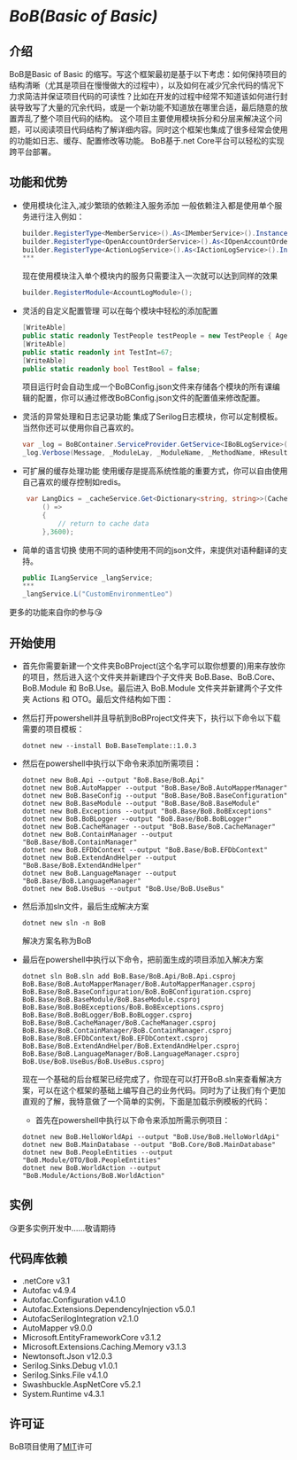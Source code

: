 # *BoB(Basic of Basic)*
## 介绍
BoB是Basic of Basic 的缩写。写这个框架最初是基于以下考虑：如何保持项目的结构清晰（尤其是项目在慢慢做大的过程中），以及如何在减少冗余代码的情况下力求简洁并保证项目代码的可读性？比如在开发的过程中经常不知道该如何进行封装导致写了大量的冗余代码，或是一个新功能不知道放在哪里合适，最后随意的放置弄乱了整个项目代码的结构。
这个项目主要使用模块拆分和分层来解决这个问题，可以阅读项目代码结构了解详细内容。同时这个框架也集成了很多经常会使用的功能如日志、缓存、配置修改等功能。
BoB基于.net Core平台可以轻松的实现跨平台部署。



## 功能和优势
* 使用模块化注入,减少繁琐的依赖注入服务添加
    一般依赖注入都是使用单个服务进行注入例如：
    ```C#
    builder.RegisterType<MemberService>().As<IMemberService>().InstancePerLifetimeScope();
    builder.RegisterType<OpenAccountOrderService>().As<IOpenAccountOrderService>().InstancePerLifetimeScope();
    builder.RegisterType<ActionLogService>().As<IActionLogService>().InstancePerLifetimeScope();
    ***
    ```
    现在使用模块注入单个模块内的服务只需要注入一次就可以达到同样的效果
    ```C#
    builder.RegisterModule<AccountLogModule>();
    ```
    
* 灵活的自定义配置管理
    可以在每个模块中轻松的添加配置
    ```C#
    [WriteAble]
    public static readonly TestPeople testPeople = new TestPeople { Age = 45, Name = "我嫩的都是", HasPen=false,Now=new DateTime(1024,8,5,6,47,52) };
    [WriteAble]
    public static readonly int TestInt=67;
    [WriteAble]
    public static readonly bool TestBool = false;
    ```
    项目运行时会自动生成一个BoBConfig.json文件来存储各个模块的所有课编辑的配置，你可以通过修改BoBConfig.json文件的配置值来修改配置。
    

* 灵活的异常处理和日志记录功能
    集成了Serilog日志模块，你可以定制模板。当然你还可以使用你自己喜欢的。
    ```C#
    var _log = BoBContainer.ServiceProvider.GetService<IBoBLogService>();
    _log.Verbose(Message, _ModuleLay, _ModuleName, _MethodName, HResult, exception);
    ```

* 可扩展的缓存处理功能
   使用缓存是提高系统性能的重要方式，你可以自由使用自己喜欢的缓存控制如redis。
   ```C#
    var LangDics = _cacheService.Get<Dictionary<string, string>>(CacheTag.BoBLangService, theLangType.ToString(),
        () =>
        {
            // return to cache data
        },3600);
    ```

* 简单的语言切换
    使用不同的语种使用不同的json文件，来提供对语种翻译的支持。
    ```C#
    public ILangService _langService;
    ***
    _langService.L("CustomEnvironmentLeo")
    ```


更多的功能来自你的参与:kissing_heart:

## 开始使用
* 首先你需要新建一个文件夹BoBProject(这个名字可以取你想要的)用来存放你的项目，然后进入这个文件夹并新建四个子文件夹 BoB.Base、BoB.Core、BoB.Module 和 BoB.Use。最后进入 BoB.Module 文件夹并新建两个子文件夹 Actions 和 OTO。最后文件结构如下图：


* 然后打开powershell并且导航到BoBProject文件夹下，执行以下命令以下载需要的项目模板：
    ``` .NetCLI
    dotnet new --install BoB.BaseTemplate::1.0.3
    ```
* 然后在powershell中执行以下命令来添加所需项目：
    ``` .NetCLI
    dotnet new BoB.Api --output "BoB.Base/BoB.Api"
    dotnet new BoB.AutoMapper --output "BoB.Base/BoB.AutoMapperManager"
    dotnet new BoB.BaseConfig --output "BoB.Base/BoB.BaseConfiguration"
    dotnet new BoB.BaseModule --output "BoB.Base/BoB.BaseModule"
    dotnet new BoB.Exceptions --output "BoB.Base/BoB.BoBExceptions"
    dotnet new BoB.BoBLogger --output "BoB.Base/BoB.BoBLogger"
    dotnet new BoB.CacheManager --output "BoB.Base/BoB.CacheManager"
    dotnet new BoB.ContainManager --output "BoB.Base/BoB.ContainManager"
    dotnet new BoB.EFDbContext --output "BoB.Base/BoB.EFDbContext"
    dotnet new BoB.ExtendAndHelper --output "BoB.Base/BoB.ExtendAndHelper"
    dotnet new BoB.LanguageManager --output "BoB.Base/BoB.LanguageManager"
    dotnet new BoB.UseBus --output "BoB.Use/BoB.UseBus"
    
    ```
* 然后添加sln文件，最后生成解决方案
    ``` .NetCLI
    dotnet new sln -n BoB
    ```
    解决方案名称为BoB
* 最后在powershell中执行以下命令，把前面生成的项目添加入解决方案
    ``` .NetCLI
    dotnet sln BoB.sln add BoB.Base/BoB.Api/BoB.Api.csproj BoB.Base/BoB.AutoMapperManager/BoB.AutoMapperManager.csproj BoB.Base/BoB.BaseConfiguration/BoB.BoBConfiguration.csproj BoB.Base/BoB.BaseModule/BoB.BaseModule.csproj BoB.Base/BoB.BoBExceptions/BoB.BoBExceptions.csproj BoB.Base/BoB.BoBLogger/BoB.BoBLogger.csproj BoB.Base/BoB.CacheManager/BoB.CacheManager.csproj BoB.Base/BoB.ContainManager/BoB.ContainManager.csproj BoB.Base/BoB.EFDbContext/BoB.EFDbContext.csproj BoB.Base/BoB.ExtendAndHelper/BoB.ExtendAndHelper.csproj BoB.Base/BoB.LanguageManager/BoB.LanguageManager.csproj BoB.Use/BoB.UseBus/BoB.UseBus.csproj
    ```
    现在一个基础的后台框架已经完成了，你现在可以打开BoB.sln来查看解决方案，可以在这个框架的基础上编写自己的业务代码。同时为了让我们有个更加直观的了解，我特意做了一个简单的实例，下面是加载示例模板的代码：
    * 首先在powershell中执行以下命令来添加所需示例项目：
    ``` .NetCLI
    dotnet new BoB.HelloWorldApi --output "BoB.Use/BoB.HelloWorldApi"
    dotnet new BoB.MainDatabase --output "BoB.Core/BoB.MainDatabase"
    dotnet new BoB.PeopleEntities --output "BoB.Module/OTO/BoB.PeopleEntities"
    dotnet new BoB.WorldAction --output "BoB.Module/Actions/BoB.WorldAction"
    ```
    
    
    

## 实例


:kissing_heart:更多实例开发中……敬请期待




## 代码库依赖
* .netCore v3.1
* Autofac v4.9.4
* Autofac.Configuration v4.1.0
* Autofac.Extensions.DependencyInjection v5.0.1
* AutofacSerilogIntegration v2.1.0
* AutoMapper v9.0.0
* Microsoft.EntityFrameworkCore v3.1.2
* Microsoft.Extensions.Caching.Memory v3.1.3
* Newtonsoft.Json v12.0.3
* Serilog.Sinks.Debug v1.0.1
* Serilog.Sinks.File v4.1.0
* Swashbuckle.AspNetCore v5.2.1
* System.Runtime v4.3.1


## 许可证
BoB项目使用了[MIT](LICENSE.txt)许可
